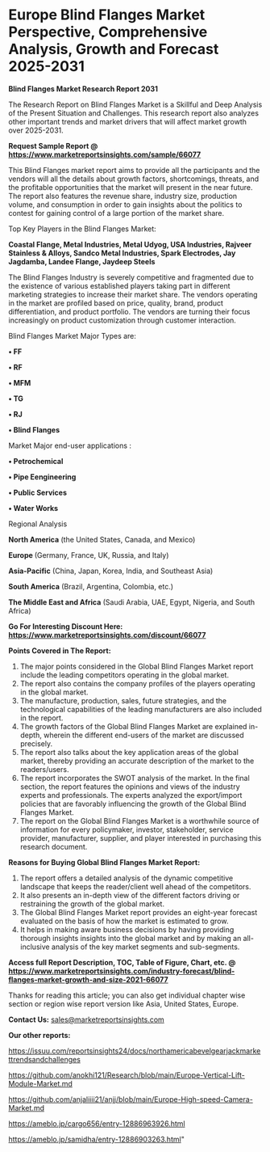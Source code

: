 # Europe Blind Flanges Market Perspective, Comprehensive Analysis, Growth and Forecast 2025-2031

<strong>Blind Flanges Market Research Report 2031</strong>

The Research Report on Blind Flanges Market is a Skillful and Deep Analysis of the Present Situation and Challenges. This research report also analyzes other important trends and market drivers that will affect market growth over 2025-2031.

<strong>Request Sample Report @ <a href=https://www.marketreportsinsights.com/sample/66077>https://www.marketreportsinsights.com/sample/66077</a></strong>

This Blind Flanges market report aims to provide all the participants and the vendors will all the details about growth factors, shortcomings, threats, and the profitable opportunities that the market will present in the near future. The report also features the revenue share, industry size, production volume, and consumption in order to gain insights about the politics to contest for gaining control of a large portion of the market share.

Top Key Players in the Blind Flanges Market:

<strong>Coastal Flange, Metal Industries, Metal Udyog, USA Industries, Rajveer Stainless & Alloys, Sandco Metal Industries, Spark Electrodes, Jay Jagdamba, Landee Flange, Jaydeep Steels</strong>

The Blind Flanges Industry is severely competitive and fragmented due to the existence of various established players taking part in different marketing strategies to increase their market share. The vendors operating in the market are profiled based on price, quality, brand, product differentiation, and product portfolio. The vendors are turning their focus increasingly on product customization through customer interaction.

Blind Flanges Market Major Types are:

<strong>• FF

• RF

• MFM

• TG

• RJ

• Blind Flanges</strong>

Market Major end-user applications :

<strong>• Petrochemical

• Pipe Eengineering

• Public Services

• Water Works</strong>

Regional Analysis

</u><strong><b>North America</b></strong> (the United States, Canada, and Mexico)

<strong><b>Europe </b></strong>(Germany, France, UK, Russia, and Italy)

<strong><b>Asia-Pacific</b></strong> (China, Japan, Korea, India, and Southeast Asia)

<strong><b>South America</b></strong> (Brazil, Argentina, Colombia, etc.)

<strong><b>The Middle East and Africa</b></strong> (Saudi Arabia, UAE, Egypt, Nigeria, and South Africa)

<strong>Go For Interesting Discount Here: <a href=https://www.marketreportsinsights.com/discount/66077>https://www.marketreportsinsights.com/discount/66077</a></strong>

<strong>Points Covered in The Report:</strong>
<ol>
  <li>The major points considered in the Global Blind Flanges Market report include the leading competitors operating in the global market.</li>
  <li>The report also contains the company profiles of the players operating in the global market.</li>
  <li>The manufacture, production, sales, future strategies, and the technological capabilities of the leading manufacturers are also included in the report.</li>
  <li>The growth factors of the Global Blind Flanges Market are explained in-depth, wherein the different end-users of the market are discussed precisely.</li>
  <li>The report also talks about the key application areas of the global market, thereby providing an accurate description of the market to the readers/users.</li>
  <li>The report incorporates the SWOT analysis of the market. In the final section, the report features the opinions and views of the industry experts and professionals. The experts analyzed the export/import policies that are favorably influencing the growth of the Global Blind Flanges Market.</li>
  <li>The report on the Global Blind Flanges Market is a worthwhile source of information for every policymaker, investor, stakeholder, service provider, manufacturer, supplier, and player interested in purchasing this research document.</li>
</ol>
<strong>Reasons for Buying Global Blind Flanges Market Report:</strong>

<ol>
  <li>The report offers a detailed analysis of the dynamic competitive landscape that keeps the reader/client well ahead of the competitors.</li>
  <li>It also presents an in-depth view of the different factors driving or restraining the growth of the global market.</li>
  <li>The Global Blind Flanges Market report provides an eight-year forecast evaluated on the basis of how the market is estimated to grow.</li>
  <li>It helps in making aware business decisions by having providing thorough insights insights into the global market and by making an all-inclusive analysis of the key market segments and sub-segments.</li>
</ol>
<strong>Access full Report Description, TOC, Table of Figure, Chart, etc. @ <a href=https://www.marketreportsinsights.com/industry-forecast/blind-flanges-market-growth-and-size-2021-66077>https://www.marketreportsinsights.com/industry-forecast/blind-flanges-market-growth-and-size-2021-66077</a></strong>


Thanks for reading this article; you can also get individual chapter wise section or region wise report version like Asia, United States, Europe.

<strong>Contact Us:</strong>
sales@marketreportsinsights.com

<strong>Our other reports:</strong>

<a href=https://issuu.com/reportsinsights24/docs/northamericabevelgearjackmarkettrendsandchallenges>https://issuu.com/reportsinsights24/docs/northamericabevelgearjackmarkettrendsandchallenges</a>

<a href=https://github.com/anokhi121/Research/blob/main/Europe-Vertical-Lift-Module-Market.md>https://github.com/anokhi121/Research/blob/main/Europe-Vertical-Lift-Module-Market.md</a>

<a href=https://github.com/anjaliiii21/anjj/blob/main/Europe-High-speed-Camera-Market.md>https://github.com/anjaliiii21/anjj/blob/main/Europe-High-speed-Camera-Market.md</a>

<a href=https://ameblo.jp/cargo656/entry-12886963926.html>https://ameblo.jp/cargo656/entry-12886963926.html</a>

<a href=https://ameblo.jp/samidha/entry-12886903263.html>https://ameblo.jp/samidha/entry-12886903263.html</a>"

